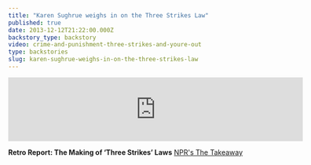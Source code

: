 ```yaml
---
title: "Karen Sughrue weighs in on the Three Strikes Law"
published: true
date: 2013-12-12T21:22:00.000Z
backstory_type: backstory
video: crime-and-punishment-three-strikes-and-youre-out
type: backstories
slug: karen-sughrue-weighs-in-on-the-three-strikes-law
---
```

<iframe width="600" height="130" frameborder="0" scrolling="no" src="https://www.wnyc.org/widgets/ondemand_player/takeaway/#file=%2Faudio%2Fxspf%2F333945%2F"></iframe>

**Retro Report: The Making of ‘Three Strikes’ Laws**
[NPR's The Takeaway](http://www.thetakeaway.org/story/retro-report-looks-back-legacy-three-strikes/)

